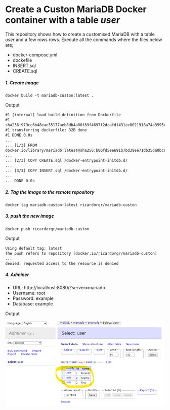 # Create a Custon MariaDB Docker container with a table _user_

This repository shows how to create a customised MariaDB with a table _user_ and a few rows rows. Execute all the commands where the files below are;
- docker-compose.yml
- dockefile
- INSERT.sql
- CREATE.sql

##### 1. Create image

```shell
docker build -t mariadb-custon:latest .
```

Output
```shell
#1 [internal] load build definition from Dockerfile
#1 sha256:979cc6b48eae35177aeb8db4a00f89f4697f2dcafd1431ce8021918a74a3595e
#1 transferring dockerfile: 32B done
#1 DONE 0.0s
...
... [1/3] FROM docker.io/library/mariadb:latest@sha256:b06fd5ee691b7bd38ee71db35da0bc9a8b2fc5efb76edeca32fda181727e0218
...
... [2/3] COPY CREATE.sql /docker-entrypoint-initdb.d/
...
... [3/3] COPY INSERT.sql /docker-entrypoint-initdb.d/
...
... DONE 0.0s
```

##### 2. Tag the image to the remote repository

```shell
docker tag mariadb-custon:latest ricardorqr/mariadb-custon
```

##### 3. push the new image

```shell
docker push ricardorqr/mariadb-custon
```

Output

```shell
Using default tag: latest
The push refers to repository [docker.io/ricardorqr/mariadb-custon]
...
denied: requested access to the resource is denied
```

##### 4. Adminer

- URL: http://localhost:8080/?server=mariadb
- Username: root
- Password: example
- Database: example

Output

![MariaDB](db.png)
